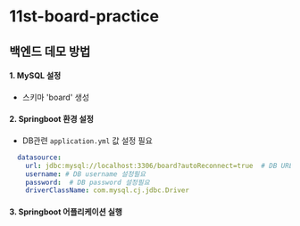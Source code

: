 # 11st-board-practice


## 백엔드 데모 방법

#### 1. MySQL 설정
- 스키마 'board' 생성

#### 2. Springboot 환경 설정
- DB관련 `application.yml` 값 설정 필요
```yml
  datasource:
    url: jdbc:mysql://localhost:3306/board?autoReconnect=true  # DB URL 설정 필요
    username: # DB username 설정필요
    password:  # DB password 설정필요
    driverClassName: com.mysql.cj.jdbc.Driver
```

#### 3. Springboot 어플리케이션 실행

